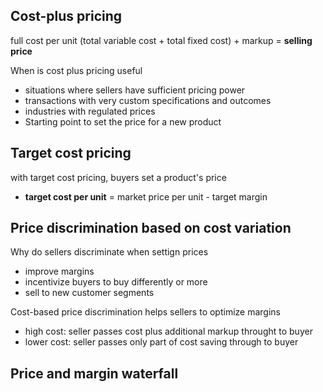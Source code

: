 ## Cost-plus pricing
full cost per unit (total variable cost + total fixed cost) + markup = **selling price**

When is cost plus pricing useful
- situations where sellers have sufficient pricing power
- transactions with very custom specifications and outcomes
- industries with regulated prices
- Starting point to set the price for a new product

## Target cost  pricing
with target cost pricing, buyers set a product's price
- **target cost per unit** = market price per unit - target margin

## Price discrimination based on cost variation
Why do sellers discriminate when settign prices
- improve margins
- incentivize buyers to buy differently or more
- sell to new customer segments

Cost-based price discrimination helps sellers to optimize margins
- high cost: seller passes cost plus additional markup throught to buyer
- lower cost: seller passes only part of cost saving through to buyer

## Price and margin waterfall


